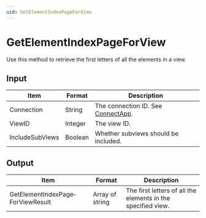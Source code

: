 ```yaml
---
uid: GetElementIndexPageForView
---
```


# GetElementIndexPageForView

Use this method to retrieve the first letters of all the elements in a view.

## Input

| Item            | Format  | Description                                          |
|-----------------|---------|------------------------------------------------------|
| Connection      | String  | The connection ID. See [ConnectApp](xref:ConnectApp). |
| ViewID          | Integer | The view ID.                                         |
| IncludeSubViews | Boolean | Whether subviews should be included.              |

## Output

| Item                              | Format          | Description                                                  |
|-----------------------------------|-----------------|--------------------------------------------------------------|
| GetElementIndexPage­ForViewResult  | Array of string | The first letters of all the elements in the specified view. |
